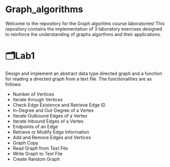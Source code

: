 # Graph_algorithms

Welcome to the repository for the Graph algoritms course laboratories! This repository contains the implementation of 3 laboratory exercises designed to reinforce the understanding of graphs algorthms and their applications.

# 🗂️Lab1
Design and implement an abstract data type directed graph and a function for reading a directed graph from a text file.
The functionalities are as follows:
- Number of Vertices
- Iterate through Vertices
- Check Edge Existence and Retrieve Edge ID
- In-Degree and Out-Degree of a Vertex
- Iterate Outbound Edges of a Vertex
- Iterate Inbound Edges of a Vertex
- Endpoints of an Edge
- Retrieve or Modify Edge Information
- Add and Remove Edges and Vertices
- Graph Copy
- Read Graph from Text File
- Write Graph to Text File
- Create Random Graph
